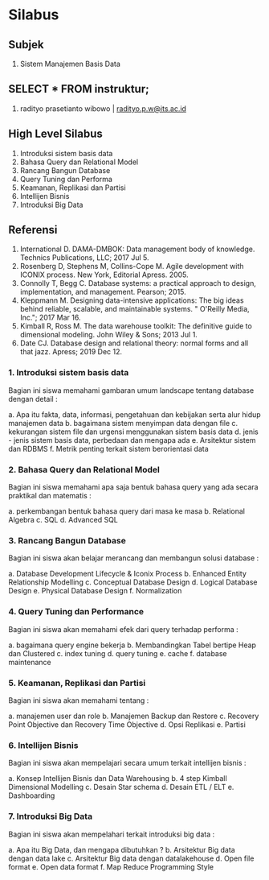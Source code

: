 # Silabus

## Subjek

1. Sistem Manajemen Basis Data 

## SELECT * FROM instruktur;

1. radityo prasetianto wibowo | radityo.p.w@its.ac.id

## High Level Silabus 

1. Introduksi sistem basis data  
2. Bahasa Query dan Relational Model
3. Rancang Bangun Database
4. Query Tuning dan Performa
5. Keamanan, Replikasi dan Partisi 
6. Intellijen Bisnis
7. Introduksi Big Data

## Referensi

1. International D. DAMA-DMBOK: Data management body of knowledge. Technics Publications, LLC; 2017 Jul 5.
2. Rosenberg D, Stephens M, Collins-Cope M. Agile development with ICONIX process. New York, Editorial Apress. 2005.
3. Connolly T, Begg C. Database systems: a practical approach to design, implementation, and management. Pearson; 2015.
4. Kleppmann M. Designing data-intensive applications: The big ideas behind reliable, scalable, and maintainable systems. " O'Reilly Media, Inc."; 2017 Mar 16.
5. Kimball R, Ross M. The data warehouse toolkit: The definitive guide to dimensional modeling. John Wiley & Sons; 2013 Jul 1.
6. Date CJ. Database design and relational theory: normal forms and all that jazz. Apress; 2019 Dec 12. 

### 1. Introduksi sistem basis data

Bagian ini siswa memahami gambaran umum landscape tentang database dengan detail : 

a. Apa itu fakta, data, informasi, pengetahuan dan kebijakan serta alur hidup manajemen data
b. bagaimana sistem menyimpan data dengan file 
c. kekurangan sistem file dan urgensi menggunakan sistem basis data
d. jenis - jenis sistem basis data, perbedaan dan mengapa ada
e. Arsitektur sistem dan RDBMS
f. Metrik penting terkait sistem berorientasi data

### 2. Bahasa Query dan Relational Model 

Bagian ini siswa memahami apa saja bentuk bahasa query yang ada secara praktikal dan matematis :

a. perkembangan bentuk bahasa query dari masa ke masa 
b. Relational Algebra
c. SQL
d. Advanced SQL

### 3. Rancang Bangun Database

Bagian ini siswa akan belajar merancang dan membangun solusi database :

a. Database Development Lifecycle & Iconix Process 
b. Enhanced Entity Relationship Modelling
c. Conceptual Database Design
d. Logical Database Design
e. Physical Database Design
f. Normalization

### 4. Query Tuning dan Performance

Bagian ini siswa akan memahami efek dari query terhadap performa :

a. bagaimana query engine bekerja 
b. Membandingkan Tabel bertipe Heap dan Clustered
c. index tuning
d. query tuning
e. cache 
f. database maintenance

### 5. Keamanan, Replikasi dan Partisi

Bagian ini siswa akan memahami tentang :

a. manajemen user dan role
b. Manajemen Backup dan Restore 
c. Recovery Point Objective dan Recovery Time Objective
d. Opsi Replikasi 
e. Partisi

### 6. Intellijen Bisnis

Bagian ini siswa akan mempelajari secara umum terkait intellijen bisnis :

a. Konsep Intellijen Bisnis dan Data Warehousing
b. 4 step Kimball Dimensional Modelling
c. Desain Star schema 
d. Desain ETL / ELT 
e. Dashboarding   

### 7. Introduksi Big Data

Bagian ini siswa akan mempelahari terkait introduksi big data :

a. Apa itu Big Data, dan mengapa dibutuhkan ?
b. Arsitektur Big data dengan data lake 
c. Arsitektur Big data dengan datalakehouse 
d. Open file format
e. Open data format
f. Map Reduce Programming Style
